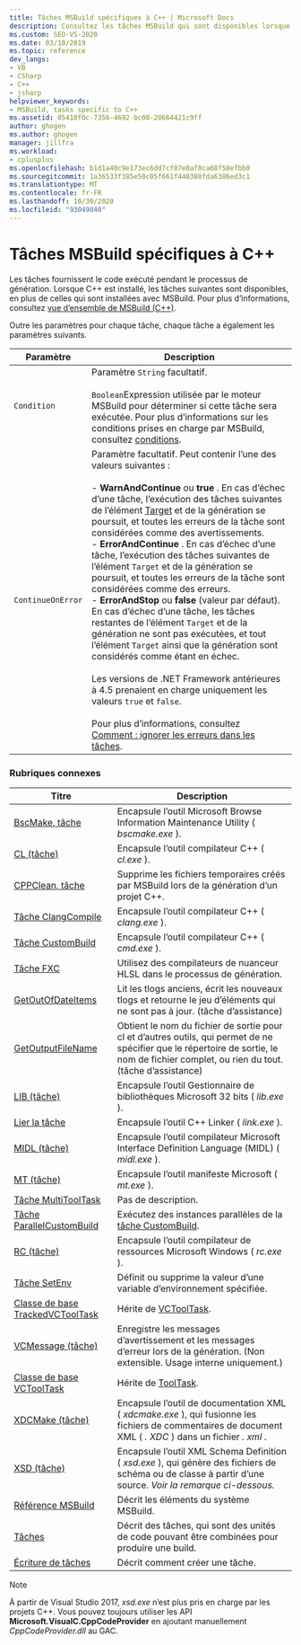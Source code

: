 ```yaml
---
title: Tâches MSBuild spécifiques à C++ | Microsoft Docs
description: Consultez les tâches MSBuild qui sont disponibles lorsque C++ est installé, que MSBuild utilise lors de la génération de code C++.
ms.custom: SEO-VS-2020
ms.date: 03/10/2019
ms.topic: reference
dev_langs:
- VB
- CSharp
- C++
- jsharp
helpviewer_keywords:
- MSBuild, tasks specific to C++
ms.assetid: 05410f0c-7356-4692-bc00-20664421c9ff
author: ghogen
ms.author: ghogen
manager: jillfra
ms.workload:
- cplusplus
ms.openlocfilehash: b1d1a40c9e173ec6dd7cf07e0af0ca68f58efbb0
ms.sourcegitcommit: 1a36533f385e50c05f661f440380fda6386ed3c1
ms.translationtype: MT
ms.contentlocale: fr-FR
ms.lasthandoff: 10/30/2020
ms.locfileid: "93049040"
---
```

# <a name="msbuild-tasks-specific-to-c"></a>Tâches MSBuild spécifiques à C++

Les tâches fournissent le code exécuté pendant le processus de génération. Lorsque C++ est installé, les tâches suivantes sont disponibles, en plus de celles qui sont installées avec MSBuild. Pour plus d’informations, consultez [vue d’ensemble de MSBuild (C++)](/cpp/build/msbuild-visual-cpp-overview).

 Outre les paramètres pour chaque tâche, chaque tâche a également les paramètres suivants.

| Paramètre | Description |
|-------------------| - |
| `Condition` | Paramètre `String` facultatif.<br /><br /> `Boolean`Expression utilisée par le moteur MSBuild pour déterminer si cette tâche sera exécutée. Pour plus d’informations sur les conditions prises en charge par MSBuild, consultez [conditions](../msbuild/msbuild-conditions.md). |
| `ContinueOnError` | Paramètre facultatif. Peut contenir l’une des valeurs suivantes :<br /><br /> -   **WarnAndContinue** ou **true** . En cas d’échec d’une tâche, l’exécution des tâches suivantes de l’élément [Target](../msbuild/target-element-msbuild.md) et de la génération se poursuit, et toutes les erreurs de la tâche sont considérées comme des avertissements.<br />-   **ErrorAndContinue** . En cas d’échec d’une tâche, l’exécution des tâches suivantes de l’élément `Target` et de la génération se poursuit, et toutes les erreurs de la tâche sont considérées comme des erreurs.<br />-   **ErrorAndStop** ou **false** (valeur par défaut). En cas d’échec d’une tâche, les tâches restantes de l’élément `Target` et de la génération ne sont pas exécutées, et tout l’élément `Target` ainsi que la génération sont considérés comme étant en échec.<br /><br /> Les versions de .NET Framework antérieures à 4.5 prenaient en charge uniquement les valeurs `true` et `false`.<br /><br /> Pour plus d’informations, consultez [Comment : ignorer les erreurs dans les tâches](../msbuild/how-to-ignore-errors-in-tasks.md). |

### <a name="related-topics"></a>Rubriques connexes

|Titre|Description|
|-----------|-----------------|
|[BscMake, tâche](../msbuild/bscmake-task.md)|Encapsule l’outil Microsoft Browse Information Maintenance Utility ( *bscmake.exe* ).|
|[CL (tâche)](../msbuild/cl-task.md)|Encapsule l’outil compilateur C++ ( *cl.exe* ).|
|[CPPClean, tâche](../msbuild/cppclean-task.md)|Supprime les fichiers temporaires créés par MSBuild lors de la génération d’un projet C++.|
|[Tâche ClangCompile](../msbuild/clangcompile-task.md)|Encapsule l’outil compilateur C++ ( *clang.exe* ).|
|[Tâche CustomBuild](../msbuild/custombuild-task.md)|Encapsule l’outil compilateur C++ ( *cmd.exe* ).|
|[Tâche FXC](../msbuild/fxc-task.md)|Utilisez des compilateurs de nuanceur HLSL dans le processus de génération.|
|[GetOutOfDateItems](../msbuild/getoutofdateitems-task.md)|Lit les tlogs anciens, écrit les nouveaux tlogs et retourne le jeu d’éléments qui ne sont pas à jour. (tâche d’assistance)|
|[GetOutputFileName](../msbuild/getoutputfilename-task.md)|Obtient le nom du fichier de sortie pour cl et d’autres outils, qui permet de ne spécifier que le répertoire de sortie, le nom de fichier complet, ou rien du tout. (tâche d’assistance)|
|[LIB (tâche)](../msbuild/lib-task.md)|Encapsule l’outil Gestionnaire de bibliothèques Microsoft 32 bits ( *lib.exe* ).|
|[Lier la tâche](../msbuild/link-task.md)|Encapsule l’outil C++ Linker ( *link.exe* ).|
|[MIDL (tâche)](../msbuild/midl-task.md)|Encapsule l’outil compilateur Microsoft Interface Definition Language (MIDL) ( *midl.exe* ).|
|[MT (tâche)](../msbuild/mt-task.md)|Encapsule l’outil manifeste Microsoft ( *mt.exe* ).|
|[Tâche MultiToolTask](../msbuild/multitooltask-task.md)|Pas de description.|
|[Tâche ParallelCustomBuild](../msbuild/parallelcustombuild-task.md)|Exécutez des instances parallèles de la [tâche CustomBuild](../msbuild/custombuild-task.md).|
|[RC (tâche)](../msbuild/rc-task.md)|Encapsule l’outil compilateur de ressources Microsoft Windows ( *rc.exe* ).|
|[Tâche SetEnv](../msbuild/setenv-task.md)|Définit ou supprime la valeur d’une variable d’environnement spécifiée.|
|[Classe de base TrackedVCToolTask](../msbuild/trackedvctooltask-base-class.md)|Hérite de [VCToolTask](../msbuild/vctooltask-base-class.md).|
|[VCMessage (tâche)](../msbuild/vcmessage-task.md)|Enregistre les messages d’avertissement et les messages d’erreur lors de la génération. (Non extensible. Usage interne uniquement.)|
|[Classe de base VCToolTask](../msbuild/vctooltask-base-class.md)|Hérite de [ToolTask](/dotnet/api/microsoft.build.utilities.tooltask).|
|[XDCMake (tâche)](../msbuild/xdcmake-task.md)|Encapsule l’outil de documentation XML ( *xdcmake.exe* ), qui fusionne les fichiers de commentaires de document XML ( *. XDC* ) dans un fichier *. xml* .|
|[XSD (tâche)](../msbuild/xsd-task.md)|Encapsule l’outil XML Schema Definition ( *xsd.exe* ), qui génère des fichiers de schéma ou de classe à partir d’une source. *Voir la remarque ci-dessous.*|
|[Référence MSBuild](../msbuild/msbuild-reference.md)|Décrit les éléments du système MSBuild.|
|[Tâches](../msbuild/msbuild-tasks.md)|Décrit des tâches, qui sont des unités de code pouvant être combinées pour produire une build.|
|[Écriture de tâches](../msbuild/task-writing.md)|Décrit comment créer une tâche.|

> [!NOTE]
> À partir de Visual Studio 2017, *xsd.exe* n’est plus pris en charge par les projets C++. Vous pouvez toujours utiliser les API **Microsoft.VisualC.CppCodeProvider** en ajoutant manuellement *CppCodeProvider.dll* au GAC.
